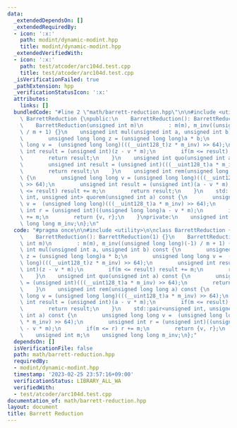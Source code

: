 ```yaml
---
data:
  _extendedDependsOn: []
  _extendedRequiredBy:
  - icon: ':x:'
    path: modint/dynamic-modint.hpp
    title: modint/dynamic-modint.hpp
  _extendedVerifiedWith:
  - icon: ':x:'
    path: test/atcoder/arc104d.test.cpp
    title: test/atcoder/arc104d.test.cpp
  _isVerificationFailed: true
  _pathExtension: hpp
  _verificationStatusIcon: ':x:'
  attributes:
    links: []
  bundledCode: "#line 2 \"math/barrett-reduction.hpp\"\n\n#include <utility>\n\nclass\
    \ BarrettReduction {\npublic:\n    BarrettReduction(): BarrettReduction(1) {}\n\
    \    BarrettReduction(unsigned int m)\n        : m(m), m_inv((unsigned long long)(-1)\
    \ / m + 1) {}\n    unsigned int mul(unsigned int a, unsigned int b) const {\n\
    \        unsigned long long z = (unsigned long long)a * b;\n        unsigned long\
    \ long v =  (unsigned long long)(((__uint128_t)z * m_inv) >> 64);\n        unsigned\
    \ int result = (unsigned int)(z - v * m);\n        if(m <= result) result += m;\n\
    \        return result;\n    }\n    unsigned int quo(unsigned int a) const {\n\
    \        unsigned int result = (unsigned int)(((__uint128_t)a * m_inv) >> 64);\n\
    \        return result;\n    }\n    unsigned int rem(unsigned long long a) const\
    \ {\n        unsigned long long v = (unsigned long long)(((__uint128_t)a * m_inv)\
    \ >> 64);\n        unsigned int result = (unsigned int)(a - v * m);\n        if(m\
    \ <= result) result += m;\n        return result;\n    }\n    std::pair<unsigned\
    \ int, unsigned int> quorem(unsigned int a) const {\n        unsigned long long\
    \ v =  (unsigned long long)(((__uint128_t)a * m_inv) >> 64);\n        unsigned\
    \ int r = (unsigned int)((unsigned long long)a - v * m);\n        if(m <= r) r\
    \ += m;\n        return {v, r};\n    }\nprivate:\n    unsigned int m;\n    unsigned\
    \ long long m_inv;\n};\n"
  code: "#pragma once\n\n#include <utility>\n\nclass BarrettReduction {\npublic:\n\
    \    BarrettReduction(): BarrettReduction(1) {}\n    BarrettReduction(unsigned\
    \ int m)\n        : m(m), m_inv((unsigned long long)(-1) / m + 1) {}\n    unsigned\
    \ int mul(unsigned int a, unsigned int b) const {\n        unsigned long long\
    \ z = (unsigned long long)a * b;\n        unsigned long long v =  (unsigned long\
    \ long)(((__uint128_t)z * m_inv) >> 64);\n        unsigned int result = (unsigned\
    \ int)(z - v * m);\n        if(m <= result) result += m;\n        return result;\n\
    \    }\n    unsigned int quo(unsigned int a) const {\n        unsigned int result\
    \ = (unsigned int)(((__uint128_t)a * m_inv) >> 64);\n        return result;\n\
    \    }\n    unsigned int rem(unsigned long long a) const {\n        unsigned long\
    \ long v = (unsigned long long)(((__uint128_t)a * m_inv) >> 64);\n        unsigned\
    \ int result = (unsigned int)(a - v * m);\n        if(m <= result) result += m;\n\
    \        return result;\n    }\n    std::pair<unsigned int, unsigned int> quorem(unsigned\
    \ int a) const {\n        unsigned long long v =  (unsigned long long)(((__uint128_t)a\
    \ * m_inv) >> 64);\n        unsigned int r = (unsigned int)((unsigned long long)a\
    \ - v * m);\n        if(m <= r) r += m;\n        return {v, r};\n    }\nprivate:\n\
    \    unsigned int m;\n    unsigned long long m_inv;\n};"
  dependsOn: []
  isVerificationFile: false
  path: math/barrett-reduction.hpp
  requiredBy:
  - modint/dynamic-modint.hpp
  timestamp: '2023-02-25 23:57:16+09:00'
  verificationStatus: LIBRARY_ALL_WA
  verifiedWith:
  - test/atcoder/arc104d.test.cpp
documentation_of: math/barrett-reduction.hpp
layout: document
title: Barrett Reduction
---
```

